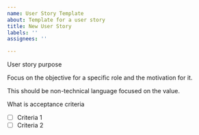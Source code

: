 ```yaml
---
name: User Story Template
about: Template for a user story
title: New User Story
labels: ''
assignees: ''

---
```


User story purpose

Focus on the objective for a specific role and the motivation for it.

This should be non-technical language focused on the value.

What is acceptance criteria
- [ ] Criteria 1
- [ ] Criteria 2
